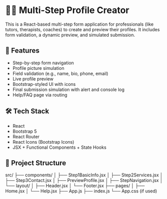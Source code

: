 # 🧑‍🏫 Multi-Step Profile Creator

This is a React-based multi-step form application for professionals (like tutors, therapists, coaches) to create and preview their profiles. It includes form validation, a dynamic preview, and simulated submission.

## 🚀 Features

- Step-by-step form navigation
- Profile picture simulation
- Field validation (e.g., name, bio, phone, email)
- Live profile preview
- Bootstrap-styled UI with icons
- Final submission simulation with alert and console log
- Help/FAQ page via routing

## 🛠️ Tech Stack

- React
- Bootstrap 5
- React Router
- React Icons (Bootstrap Icons)
- JSX + Functional Components + State Hooks

## 📂 Project Structure

src/
├── components/
│ ├── Step1BasicInfo.jsx
│ ├── Step2Services.jsx
│ ├── Step3Contact.jsx
│ ├── PreviewProfile.jsx
│ ├── StepNavigation.jsx
│ └── layout/
│ ├── Header.jsx
│ └── Footer.jsx
├── pages/
│ ├── Home.jsx
│ └── Help.jsx
├── App.js
├── index.js
└── App.css (if used)